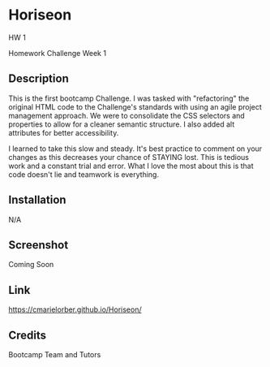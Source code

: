 # Horiseon

HW 1

Homework Challenge Week 1


## Description

This is the first bootcamp Challenge. I was tasked with "refactoring" the original HTML code to the Challenge's standards with using an agile project management approach. We were to consolidate the CSS selectors and properties to allow for a cleaner semantic structure. I also added alt attributes for better accessibility.

I learned to take this slow and steady. It's best practice to comment on your changes as this decreases your chance of STAYING lost. This is tedious work and a constant trial and error. What I love the most about this is that code doesn't lie and teamwork is everything. 

## Installation

N/A

## Screenshot

Coming Soon

## Link

https://cmarielorber.github.io/Horiseon/


## Credits

Bootcamp Team and Tutors
